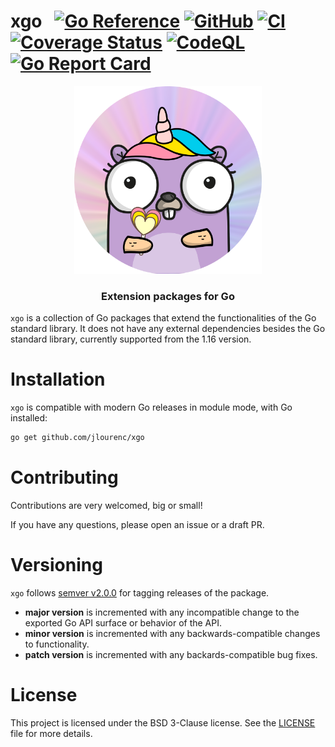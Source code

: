 # xgo &nbsp; [![Go Reference](https://pkg.go.dev/badge/github.com/jlourenc/xgo.svg)](https://pkg.go.dev/github.com/jlourenc/xgo) [![GitHub](https://img.shields.io/github/license/jlourenc/xgo)](https://github.com/jlourenc/xgo/blob/main/LICENSE) [![CI](https://github.com/jlourenc/xgo/actions/workflows/ci.yml/badge.svg?branch=main)](https://github.com/jlourenc/xgo/actions/workflows/ci.yml) [![Coverage Status](https://coveralls.io/repos/github/jlourenc/xgo/badge.svg?branch=main&service=github)](https://coveralls.io/github/jlourenc/xgo?branch=main) [![CodeQL](https://github.com/jlourenc/xgo/actions/workflows/codeql.yml/badge.svg?branch=main)](https://github.com/jlourenc/xgo/actions/workflows/codeql.yml) [![Go Report Card](https://goreportcard.com/badge/github.com/jlourenc/xgo)](https://goreportcard.com/report/github.com/jlourenc/xgo)

<p align="center">
  <img alt="xgo logo" src="xgo.png" height="300" />
  <h3 align="center">Extension packages for Go</h3>
</p>

`xgo` is a collection of Go packages that extend the functionalities of the Go standard library. It does not have any external dependencies besides the Go standard library, currently supported from the 1.16 version.

# Installation

`xgo` is compatible with modern Go releases in module mode, with Go installed:

```zsh
go get github.com/jlourenc/xgo
```

# Contributing

Contributions are very welcomed, big or small!

If you have any questions, please open an issue or a draft PR.

# Versioning

`xgo` follows [semver v2.0.0](https://semver.org/spec/v2.0.0.html) for tagging releases of the package.

* **major version** is incremented with any incompatible change to the exported Go API surface or behavior of the API.
* **minor version** is incremented with any backwards-compatible changes to functionality.
* **patch version** is incremented with any backards-compatible bug fixes.

# License

This project is licensed under the BSD 3-Clause license. See the [LICENSE](/LICENSE) file for more details.
